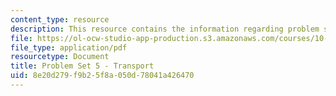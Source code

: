 ```yaml
---
content_type: resource
description: This resource contains the information regarding problem set 5 transport.
file: https://ol-ocw-studio-app-production.s3.amazonaws.com/courses/10-626-electrochemical-energy-systems-spring-2014/8e20d279f9b25f8a050d78041a426470_MIT10_626S14_PSet_5_revis.pdf
file_type: application/pdf
resourcetype: Document
title: Problem Set 5 - Transport
uid: 8e20d279-f9b2-5f8a-050d-78041a426470
---
```

